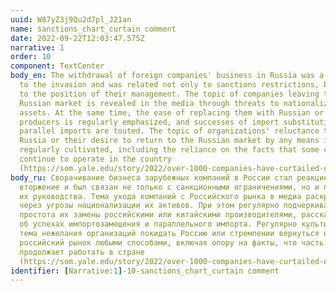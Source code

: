 ```yaml
---
uuid: W87yZ3j9Qu2d7pl_J21an
name: sanctions_chart_curtain comment
date: 2022-09-22T12:03:47.575Z
narrative: 1
order: 10
component: TextCenter
body_en: The withdrawal of foreign companies' business in Russia was a reaction
  to the invasion and was related not only to sanctions restrictions, but also
  to the position of their management. The topic of companies leaving the
  Russian market is revealed in the media through threats to nationalize their
  assets. At the same time, the ease of replacing them with Russian or Chinese
  producers is regularly emphasized, and successes of import substitution and
  parallel imports are touted. The topic of organizations' reluctance to leave
  Russia or their desire to return to the Russian market by any means is
  regularly cultivated, including the reliance on the facts that some companies
  continue to operate in the country
  (https://som.yale.edu/story/2022/over-1000-companies-have-curtailed-operations-russia-some-remain).
body_ru: Сворачивание бизнеса зарубежных компаний в России стал реакцией на
  вторжение и был связан не только с санкционными ограничениями, но и позицией
  их руководства. Тема ухода компаний с Российского рынка в медиа раскрывается
  через угрозы национализации их активов. При этом регулярно подчеркивается
  простота их замены российскими или китайскими производителями, рассказывается
  об успехах импортозамещения и параллельного импорта. Регулярно культивируется
  тема нежелания организаций покидать Россию или стремлении вернуться на
  российский рынок любыми способами, включая опору на факты, что часть компаний
  продолжает работать в стране
  (https://som.yale.edu/story/2022/over-1000-companies-have-curtailed-operations-russia-some-remain).
identifier: [Narrative:1]-10-sanctions_chart_curtain comment
---
```

